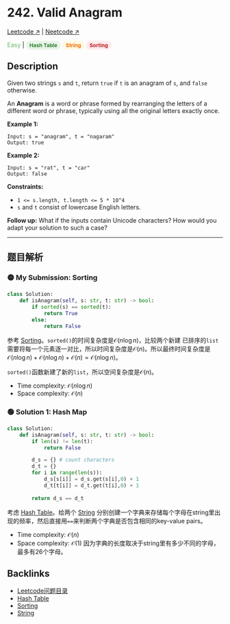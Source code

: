 # 242. Valid Anagram

[Leetcode ↗](https://leetcode.com/problems/valid-anagram/description/?envType=problem-list-v2&envId=xi4ci4ig) | [Neetcode ↗](https://neetcode.io/problems/is-anagram?list=blind75)

<font color="#66BB6A">Easy</font> | <span style="background-color:#E8F5E9; color:#2E7D32; padding:3px 8px; border-radius:12px; font-size:12px; font-weight:bold;">Hash Table</span> <span style="background-color:#FFF8E1; color:#EF6C00; padding:3px 8px; border-radius:12px; font-size:12px; font-weight:bold;">String</span> <span style="background-color:#FFEBEE; color:#B71C1C; padding:3px 8px; border-radius:12px; font-size:12px; font-weight:bold;">Sorting</span>


## Description
Given two strings `s` and `t`, return `true` if `t` is an anagram of `s`, and `false` otherwise.

An **Anagram** is a word or phrase formed by rearranging the letters of a different word or phrase, typically using all the original letters exactly once.

**Example 1:**

    Input: s = "anagram", t = "nagaram"
    Output: true

**Example 2:**

    Input: s = "rat", t = "car"
    Output: false

**Constraints:**
* `1 <= s.length, t.length <= 5 * 10^4`
* `s` and `t` consist of lowercase English letters.

**Follow up:** What if the inputs contain Unicode characters? How would you adapt your solution to such a case?

---

## 题目解析

### 🟡 My Submission: Sorting

```Python
class Solution:
    def isAnagram(self, s: str, t: str) -> bool:
        if sorted(s) == sorted(t):
            return True
        else:
            return False
```

参考 [Sorting](Sorting.md)。`sorted()`的时间复杂度是$\mathcal{O}(n\log n)$，比较两个新建 已排序的`list`需要将每一个元素逐一对比，所以时间复杂度是$\mathcal{O}(n)$。所以最终时间复杂度是$\mathcal{O}(n\log n)+\mathcal{O}(n\log n)+\mathcal{O}(n)=\mathcal{O}(n\log n)$。

`sorted()`函数新建了新的`list`，所以空间复杂度是$\mathcal{O}(n)$。
* Time complexity: $\mathcal{O}(n\log n)$
* Space complexity: $\mathcal{O}(n)$


### 🟢 Solution 1: Hash Map

```Python
class Solution:
    def isAnagram(self, s: str, t: str) -> bool:
        if len(s) != len(t):
            return False

        d_s = {} # count characters
        d_t = {}
        for i in range(len(s)):
            d_s[s[i]] = d_s.get(s[i],0) + 1
            d_t[t[i]] = d_t.get(t[i],0) + 1
        
        return d_s == d_t
```

考虑 [Hash Table](Hash_Table.md)。给两个 [String](String.md) 分别创建一个字典来存储每个字母在string里出现的频率，然后直接用`==`来判断两个字典是否包含相同的key-value pairs。
* Time complexity: $\mathcal{O}(n)$
* Space complexity: $\mathcal{O}(1)$ 因为字典的长度取决于string里有多少不同的字母，最多有26个字母。

## Backlinks
- [Leetcode问题目录](Leetcode问题目录.md)
- [Hash Table](Hash_Table.md)
- [Sorting](Sorting.md)
- [String](String.md)